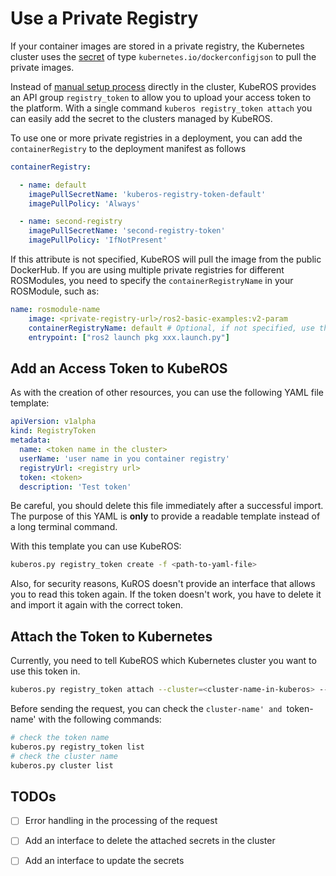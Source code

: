 # Use a Private Registry

If your container images are stored in a private registry, the Kubernetes cluster uses the [secret](https://kubernetes.io/docs/concepts/configuration/secret/) of type `kubernetes.io/dockerconfigjson` to pull the private images. 

Instead of [manual setup process](https://kubernetes.io/docs/tasks/configure-pod-container/pull-image-private-registry/) directly in the cluster, KubeROS provides an API group `registry_token` to allow you to upload your access token to the platform. With a single command `kuberos registry_token attach` you can easily add the secret to the clusters managed by KubeROS.

To use one or more private registries in a deployment, you can add the `containerRegistry` to the deployment manifest as follows

```YAML
containerRegistry:

  - name: default
    imagePullSecretName: 'kuberos-registry-token-default'
    imagePullPolicy: 'Always'

  - name: second-registry
    imagePullSecretName: 'second-registry-token'
    imagePullPolicy: 'IfNotPresent'
```

If this attribute is not specified, KubeROS will pull the image from the public DockerHub. If you are using multiple private registries for different ROSModules, you need to specify the `containerRegistryName` in your ROSModule, such as:

```YAML
name: rosmodule-name
    image: <private-registry-url>/ros2-basic-examples:v2-param
    containerRegistryName: default # Optional, if not specified, use the default registry
    entrypoint: ["ros2 launch pkg xxx.launch.py"]
```

## Add an Access Token to KubeROS
As with the creation of other resources, you can use the following YAML file template:

```YAML
apiVersion: v1alpha
kind: RegistryToken
metadata:
  name: <token name in the cluster>
  userName: 'user name in you container registry'
  registryUrl: <registry url>
  token: <token>
  description: 'Test token'
```

Be careful, you should delete this file immediately after a successful import. The purpose of this YAML is **only** to provide a readable template instead of a long terminal command.

With this template you can use KubeROS:

```bash
kuberos.py registry_token create -f <path-to-yaml-file>
```

Also, for security reasons, KuROS doesn't provide an interface that allows you to read this token again. If the token doesn't work, you have to delete it and import it again with the correct token.

## Attach the Token to Kubernetes

Currently, you need to tell KubeROS which Kubernetes cluster you want to use this token in.

```bash
kuberos.py registry_token attach --cluster=<cluster-name-in-kuberos> --token=<token-name-in-kuberos>
```

Before sending the request, you can check the `cluster-name' and `token-name' with the following commands:

```bash
# check the token name
kuberos.py registry_token list
# check the cluster name
kuberos.py cluster list
```

## TODOs
 - [ ] Error handling in the processing of the request
 - [ ] Add an interface to delete the attached secrets in the cluster
 - [ ] Add an interface to update the secrets
 